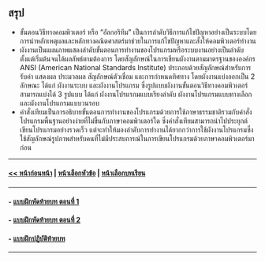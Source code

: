 ## สรุป
* ขั้นตอนวิธีทางคอมพิวเตอร์ หรือ “อัลกอริทึม” เป็นการลำดับวิธีการแก้ไขปัญหาอย่างเป็นระบบโดยการนำหลักเหตุผลและหลักทางคณิตศาสตร์มาช่วยในการแก้ไขปัญหาและสั่งให้คอมพิวเตอร์ทำงาน
* ผังงานเป็นแผนภาพแสดงลำดับขั้นตอนการทำงานของโปรแกรมหรือระบบงานอย่างเป็นลำดับตั้งแต่เริ่มต้นจนได้ผลลัพธ์ตามต้องการ โดยสัญลักษณ์ในการเขียนผังงานตามมาตรฐานขององค์กร ANSI (American National Standards Institute) ประกอบด้วยสัญลักษณ์สำหรับการรับค่า แสดงผล ประมวลผล สัญลักษณ์ตัวเชื่อม และการกำหนดทิศทาง โดยผังงานแบ่งออกเป็น 2 ลักษณะ ได้แก่ ผังงานระบบ และผังงานโปรแกรม ซึ่งรูปแบบผังงานขั้นตอนวิธีทางคอมพิวเตอร์สามารถแบ่งได้ 3 รูปแบบ ได้แก่ ผังงานโปรแรกมแบบเรียงลำดับ ผังงานโปรแกรมแบบทางเลือก และผังงานโปรแกรมแบบวนรอบ
* คำสั่งเทียมเป็นการอธิบายขั้นตอนการทำงานของโปรแกรมด้วยการใช้ภาษาธรรมชาติรวมกับคำสั่งโปรแกรมพื้นฐานอย่างง่ายที่ไม่ขึ้นกับภาษาคอมพิวเตอร์ใด ซึ่งคำสั่งเทียมสามารถนำไปประยุกต์เขียนโปรแกรมอย่างรวดเร็ว แต่จะทำให้มองลำดับการทำงานได้ยากกว่าการใช้ผังงานโปรแกรมซึ่งใช้สัญลักษณ์รูปภาพสำหรับคนที่ไม่มีประสบการณ์ในการเขียนโปรแกรมด้วยภาษาคอมพิวเตอร์มาก่อน

---
#### [<< หน้าก่อนหน้า](0203.md) | [หน้าเลือกหัวข้อ](README.md) | [หน้าเลือกบทเรียน](../README.md)
---
#### - [แบบฝึกหัดท้ายบท ตอนที่ 1](0230.md)
#### - [แบบฝึกหัดท้ายบท ตอนที่ 2](0250.md)
#### - [แบบฝึกปฏิบัติท้ายบท](0270.md)
---
